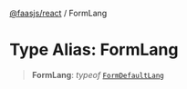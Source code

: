[@faasjs/react](../README.md) / FormLang

# Type Alias: FormLang

> **FormLang**: *typeof* [`FormDefaultLang`](../variables/FormDefaultLang.md)
